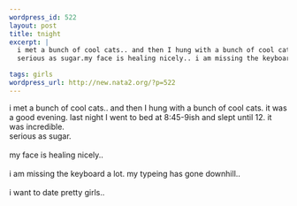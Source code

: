 ```yaml
--- 
wordpress_id: 522
layout: post
title: tnight
excerpt: |
  i met a bunch of cool cats.. and then I hung with a bunch of cool cats. it was a good evening. last night I went to bed at 8:45-9ish and slept until 12. it was incredible. 
  serious as sugar.my face is healing nicely.. i am missing the keyboard a lot. my typeing has gone downhill..i want to date pretty girls.. 

tags: girls
wordpress_url: http://new.nata2.org/?p=522
---
```

i met a bunch of cool cats.. and then I hung with a bunch of cool cats. it was a good evening. last night I went to bed at 8:45-9ish and slept until 12. it was incredible. <br/>
serious as sugar.<br/><br/>my face is healing nicely.. <br/><br/>i am missing the keyboard a lot. my typeing has gone downhill..<br/><br/>i want to date pretty girls.. 
